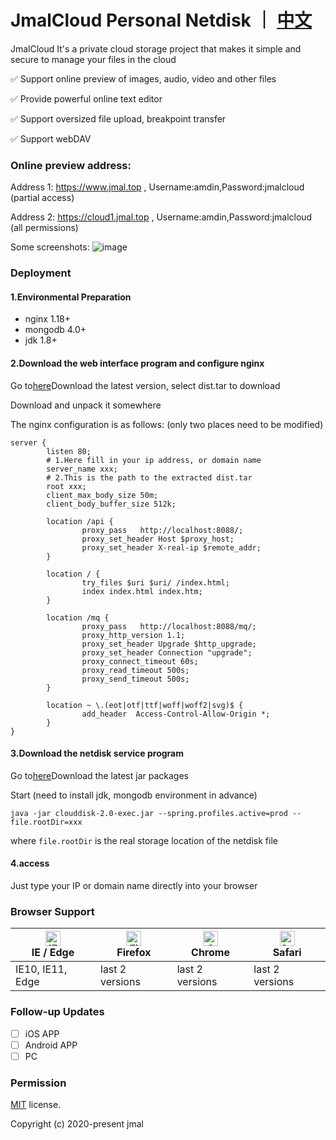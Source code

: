 # JmalCloud Personal Netdisk ｜ [中文](https://github.com/jamebal/jmal-cloud-view/blob/master/README.md)
JmalCloud It's a private cloud storage project that makes it simple and secure to manage your files in the cloud

✅ Support online preview of images, audio, video and other files

✅ Provide powerful online text editor

✅ Support oversized file upload, breakpoint transfer

✅ Support webDAV

### Online preview address: 
Address 1: https://www.jmal.top , Username:amdin,Password:jmalcloud (partial access)

Address 2: https://cloud1.jmal.top , Username:amdin,Password:jmalcloud (all permissions)

Some screenshots:
![image](https://www.jmal.top/api/file/jmal/jmalcloud/releases/%E6%88%AA%E5%B1%8F%20139.png?shareKey=601b697575858bec45c457a3&o=preview)


### Deployment

#### 1.Environmental Preparation

- nginx 1.18+
- mongodb 4.0+
- jdk 1.8+

#### 2.Download the web interface program and configure nginx

Go to[here](https://github.com/jamebal/jmal-cloud-view/releases)Download the latest version, select dist.tar to download

Download and unpack it somewhere

The nginx configuration is as follows: (only two places need to be modified)

```nginx
server {
        listen 80;
        # 1.Here fill in your ip address, or domain name
        server_name xxx;
        # 2.This is the path to the extracted dist.tar
        root xxx;
        client_max_body_size 50m;	
        client_body_buffer_size 512k;

        location /api {
                proxy_pass   http://localhost:8088/;
                proxy_set_header Host $proxy_host;
                proxy_set_header X-real-ip $remote_addr;
        }

        location / {
                try_files $uri $uri/ /index.html;
                index index.html index.htm;
        }

        location /mq {
                proxy_pass   http://localhost:8088/mq/;
                proxy_http_version 1.1;
                proxy_set_header Upgrade $http_upgrade;
                proxy_set_header Connection "upgrade";
                proxy_connect_timeout 60s;
                proxy_read_timeout 500s;
                proxy_send_timeout 500s;
        }

        location ~ \.(eot|otf|ttf|woff|woff2|svg)$ {
                add_header  Access-Control-Allow-Origin *;
        }
}
```

#### 3.Download the netdisk service program

Go to[here](https://github.com/jamebal/jmal-cloud-server/releases)Download the latest jar packages

Start (need to install jdk, mongodb environment in advance)

`java -jar clouddisk-2.0-exec.jar --spring.profiles.active=prod --file.rootDir=xxx`

  where `file.rootDir` is the real storage location of the netdisk file

#### 4.access
Just type your IP or domain name directly into your browser



### Browser Support

| [<img src="https://raw.githubusercontent.com/alrra/browser-logos/master/src/edge/edge_48x48.png" alt="IE / Edge" width="24px" height="24px" />](http://godban.github.io/browsers-support-badges/)</br>IE / Edge | [<img src="https://raw.githubusercontent.com/alrra/browser-logos/master/src/firefox/firefox_48x48.png" alt="Firefox" width="24px" height="24px" />](http://godban.github.io/browsers-support-badges/)</br>Firefox | [<img src="https://raw.githubusercontent.com/alrra/browser-logos/master/src/chrome/chrome_48x48.png" alt="Chrome" width="24px" height="24px" />](http://godban.github.io/browsers-support-badges/)</br>Chrome | [<img src="https://raw.githubusercontent.com/alrra/browser-logos/master/src/safari/safari_48x48.png" alt="Safari" width="24px" height="24px" />](http://godban.github.io/browsers-support-badges/)</br>Safari |
| --------- | --------- | --------- | --------- |
| IE10, IE11, Edge| last 2 versions| last 2 versions| last 2 versions

### Follow-up Updates

- [ ] iOS APP
- [ ] Android APP
- [ ] PC

### Permission

[MIT](https://github.com/jamebal/jmal-cloud-view/blob/master/LICENSE) license.

Copyright (c) 2020-present jmal
